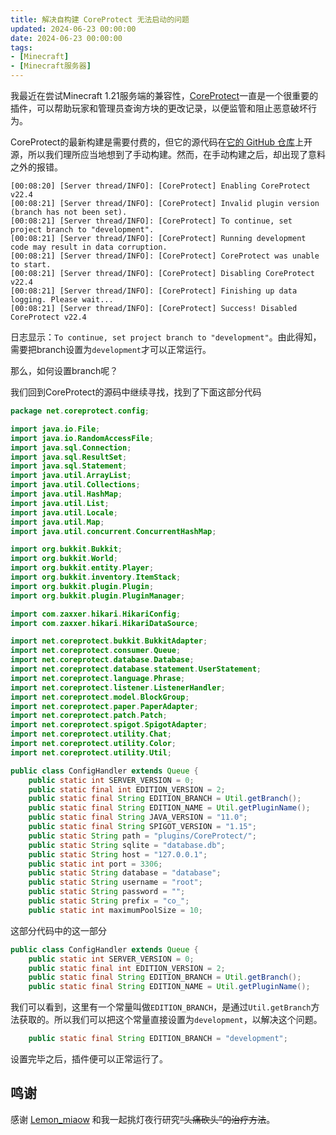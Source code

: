 ```yaml
---
title: 解决自构建 CoreProtect 无法启动的问题
updated: 2024-06-23 00:00:00
date: 2024-06-23 00:00:00
tags: 
- [Minecraft]
- [Minecraft服务器]
---
```


我最近在尝试Minecraft 1.21服务端的兼容性，[CoreProtect](https://coreprotect.net)一直是一个很重要的插件，可以帮助玩家和管理员查询方块的更改记录，以便监管和阻止恶意破坏行为。

CoreProtect的最新构建是需要付费的，但它的源代码在[它的 GitHub 仓库](http://github.com/PlayPro/CoreProtect/)上开源，所以我们理所应当地想到了手动构建。然而，在手动构建之后，却出现了意料之外的报错。

<!--more-->

```log latest.log
[00:08:20] [Server thread/INFO]: [CoreProtect] Enabling CoreProtect v22.4
[00:08:21] [Server thread/INFO]: [CoreProtect] Invalid plugin version (branch has not been set).
[00:08:21] [Server thread/INFO]: [CoreProtect] To continue, set project branch to "development".
[00:08:21] [Server thread/INFO]: [CoreProtect] Running development code may result in data corruption.
[00:08:21] [Server thread/INFO]: [CoreProtect] CoreProtect was unable to start.
[00:08:21] [Server thread/INFO]: [CoreProtect] Disabling CoreProtect v22.4
[00:08:21] [Server thread/INFO]: [CoreProtect] Finishing up data logging. Please wait...
[00:08:21] [Server thread/INFO]: [CoreProtect] Success! Disabled CoreProtect v22.4
```

日志显示：`To continue, set project branch to "development"`。由此得知，需要把branch设置为`development`才可以正常运行。

那么，如何设置branch呢？

我们回到CoreProtect的源码中继续寻找，找到了下面这部分代码

```java net.coreprotect.config.ConfigHandler (1-55行)
package net.coreprotect.config;

import java.io.File;
import java.io.RandomAccessFile;
import java.sql.Connection;
import java.sql.ResultSet;
import java.sql.Statement;
import java.util.ArrayList;
import java.util.Collections;
import java.util.HashMap;
import java.util.List;
import java.util.Locale;
import java.util.Map;
import java.util.concurrent.ConcurrentHashMap;

import org.bukkit.Bukkit;
import org.bukkit.World;
import org.bukkit.entity.Player;
import org.bukkit.inventory.ItemStack;
import org.bukkit.plugin.Plugin;
import org.bukkit.plugin.PluginManager;

import com.zaxxer.hikari.HikariConfig;
import com.zaxxer.hikari.HikariDataSource;

import net.coreprotect.bukkit.BukkitAdapter;
import net.coreprotect.consumer.Queue;
import net.coreprotect.database.Database;
import net.coreprotect.database.statement.UserStatement;
import net.coreprotect.language.Phrase;
import net.coreprotect.listener.ListenerHandler;
import net.coreprotect.model.BlockGroup;
import net.coreprotect.paper.PaperAdapter;
import net.coreprotect.patch.Patch;
import net.coreprotect.spigot.SpigotAdapter;
import net.coreprotect.utility.Chat;
import net.coreprotect.utility.Color;
import net.coreprotect.utility.Util;

public class ConfigHandler extends Queue {
    public static int SERVER_VERSION = 0;
    public static final int EDITION_VERSION = 2;
    public static final String EDITION_BRANCH = Util.getBranch();
    public static final String EDITION_NAME = Util.getPluginName();
    public static final String JAVA_VERSION = "11.0";
    public static final String SPIGOT_VERSION = "1.15";
    public static String path = "plugins/CoreProtect/";
    public static String sqlite = "database.db";
    public static String host = "127.0.0.1";
    public static int port = 3306;
    public static String database = "database";
    public static String username = "root";
    public static String password = "";
    public static String prefix = "co_";
    public static int maximumPoolSize = 10;
```

这部分代码中的这一部分

```java 
public class ConfigHandler extends Queue {
    public static int SERVER_VERSION = 0;
    public static final int EDITION_VERSION = 2;
    public static final String EDITION_BRANCH = Util.getBranch();
    public static final String EDITION_NAME = Util.getPluginName();
```

我们可以看到，这里有一个常量叫做`EDITION_BRANCH`，是通过`Util.getBranch`方法获取的。所以我们可以把这个常量直接设置为`development`，以解决这个问题。

```java
    public static final String EDITION_BRANCH = "development";
```

设置完毕之后，插件便可以正常运行了。

## 鸣谢

感谢 [Lemon_miaow](https://github.com/Lemon-miaow) 和我一起挑灯夜行研究~~“头痛砍头”的治疗方法~~。